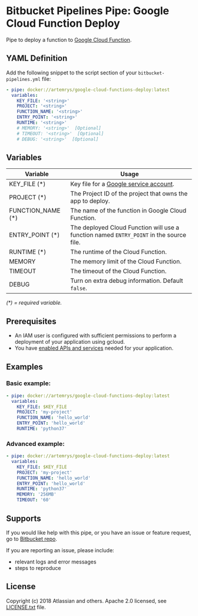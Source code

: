 # Bitbucket Pipelines Pipe: Google Cloud Function Deploy

Pipe to deploy a function to [Google Cloud Function][gcf].

## YAML Definition

Add the following snippet to the script section of your `bitbucket-pipelines.yml` file:

```yaml
- pipe: docker://artemrys/google-cloud-functions-deploy:latest
  variables:
    KEY_FILE: '<string>'
    PROJECT: '<string>'
    FUNCTION_NAME: '<string>'
    ENTRY_POINT: '<string>'
    RUNTIME: '<string>'
    # MEMORY: '<string>'  [Optional]
    # TIMEOUT: '<string>'  [Optional]
    # DEBUG: '<string>'  [Optional]
```

## Variables

| Variable                   | Usage                                                |
| ----------------------------- | ---------------------------------------------------- |
| KEY_FILE (*)                  |  Key file for a [Google service account](https://cloud.google.com/iam/docs/creating-managing-service-account-keys). |
| PROJECT (*)                   |  The Project ID of the project that owns the app to deploy. |
| FUNCTION_NAME (*)             |  The name of the function in Google Cloud Function. |
| ENTRY_POINT (*)               |  The deployed Cloud Function will use a function named `ENTRY_POINT` in the source file. |
| RUNTIME (*)                   |  The runtime of the Cloud Function. |
| MEMORY                        |  The memory limit of the Cloud Function. |
| TIMEOUT                       |  The timeout of the Cloud Function. |
| DEBUG                         |  Turn on extra debug information. Default `false`. |

_(*) = required variable._


## Prerequisites

* An IAM user is configured with sufficient permissions to perform a deployment of your application using gcloud.
* You have [enabled APIs and services](https://cloud.google.com/service-usage/docs/enable-disable) needed for your application.


## Examples

### Basic example:

```yaml
- pipe: docker://artemrys/google-cloud-functions-deploy:latest
  variables:
    KEY_FILE: $KEY_FILE
    PROJECT: 'my-project'
    FUNCTION_NAME: 'hello_world'
    ENTRY_POINT: 'hello_world'
    RUNTIME: 'python37'
```

### Advanced example:

```yaml
- pipe: docker://artemrys/google-cloud-functions-deploy:latest
  variables:
    KEY_FILE: $KEY_FILE
    PROJECT: 'my-project'
    FUNCTION_NAME: 'hello_world'
    ENTRY_POINT: 'hello_world'
    RUNTIME: 'python37'
    MEMORY: '256MB'
    TIMEOUT: '60'
```

## Supports
If you would like help with this pipe, or you have an issue or feature request, go to [Bitbucket repo][bitbucket_repo].

If you are reporting an issue, please include:

* relevant logs and error messages
* steps to reproduce

## License
Copyright (c) 2018 Atlassian and others.
Apache 2.0 licensed, see [LICENSE.txt](LICENSE.txt) file.

[gcf]: https://cloud.google.com/functions
[bitbucket_repo]: https://bitbucket.org/ArtemRys/google-cloud-functions-deploy

